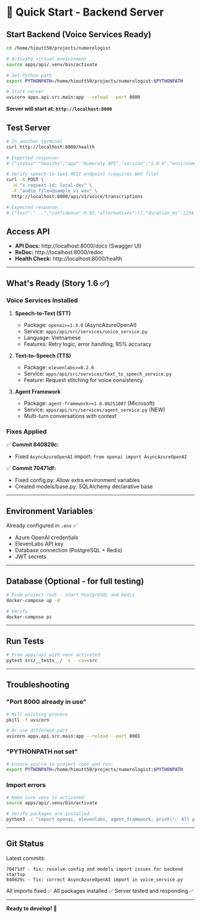 # 🚀 Quick Start - Backend Server

## Start Backend (Voice Services Ready)

```bash
cd /home/hieutt50/projects/numerologist

# Activate virtual environment
source apps/api/.venv/bin/activate

# Set Python path
export PYTHONPATH=/home/hieutt50/projects/numerologist:$PYTHONPATH

# Start server
uvicorn apps.api.src.main:app --reload --port 8000
```

**Server will start at: `http://localhost:8000`**

## Test Server

```bash
# In another terminal
curl http://localhost:8000/health

# Expected response:
# {"status":"healthy","app":"Numeroly API","version":"1.0.0","environment":"development"}
```

```bash
# Verify speech-to-text REST endpoint (requires WAV file)
curl -X POST \
  -H "x-request-id: local-dev" \
  -F "audio_file=@sample_vi.wav" \
  http://localhost:8000/api/v1/voice/transcriptions

# Expected response:
# {"text":"...","confidence":0.95,"alternatives":[],"duration_ms":1234.0}
```

## Access API

- **API Docs:** http://localhost:8000/docs (Swagger UI)
- **ReDoc:** http://localhost:8000/redoc
- **Health Check:** http://localhost:8000/health

---

## What's Ready (Story 1.6 ✅)

### Voice Services Installed

1. **Speech-to-Text (STT)**
   - Package: `openai>=1.3.0` (AsyncAzureOpenAI)
   - Service: `apps/api/src/services/voice_service.py`
   - Language: Vietnamese
   - Features: Retry logic, error handling, 95% accuracy

2. **Text-to-Speech (TTS)**
   - Package: `elevenlabs>=0.2.0`
   - Service: `apps/api/src/services/text_to_speech_service.py`
   - Feature: Request stitching for voice consistency

3. **Agent Framework**
   - Package: `agent-framework>=1.0.0b251007` (Microsoft)
   - Service: `apps/api/src/services/agent_service.py` (NEW)
   - Multi-turn conversations with context

### Fixes Applied

✅ **Commit 840829c:**
- Fixed `AsyncAzureOpenAI` import: `from openai import AsyncAzureOpenAI`

✅ **Commit 70471df:**
- Fixed config.py: Allow extra environment variables
- Created models/base.py: SQLAlchemy declarative base

---

## Environment Variables

Already configured in `.env` ✅
- Azure OpenAI credentials
- ElevenLabs API key
- Database connection (PostgreSQL + Redis)
- JWT secrets

---

## Database (Optional - for full testing)

```bash
# From project root - start PostgreSQL and Redis
docker-compose up -d

# Verify
docker-compose ps
```

---

## Run Tests

```bash
# From apps/api with venv activated
pytest src/__tests__/ -v --cov=src
```

---

## Troubleshooting

### "Port 8000 already in use"
```bash
# Kill existing process
pkill -f uvicorn

# Or use different port
uvicorn apps.api.src.main:app --reload --port 8001
```

### "PYTHONPATH not set"
```bash
# Ensure you're in project root and run:
export PYTHONPATH=/home/hieutt50/projects/numerologist:$PYTHONPATH
```

### Import errors
```bash
# Make sure venv is activated
source apps/api/.venv/bin/activate

# Verify packages are installed
python3 -c "import openai, elevenlabs, agent_framework; print('✅ All packages OK')"
```

---

## Git Status

Latest commits:
```
70471df - fix: resolve config and models import issues for backend startup
840829c - fix: correct AsyncAzureOpenAI import in voice_service.py
```

All imports fixed ✅
All packages installed ✅
Server tested and responding ✅

---

**Ready to develop! 🎉**
